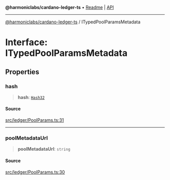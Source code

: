 **@harmoniclabs/cardano-ledger-ts** • [Readme](../README.md) \| [API](../globals.md)

***

[@harmoniclabs/cardano-ledger-ts](../README.md) / ITypedPoolParamsMetadata

# Interface: ITypedPoolParamsMetadata

## Properties

### hash

> **hash**: [`Hash32`](../classes/Hash32.md)

#### Source

[src/ledger/PoolParams.ts:31](https://github.com/HarmonicLabs/cardano-ledger-ts/blob/d1659b0/src/ledger/PoolParams.ts#L31)

***

### poolMetadataUrl

> **poolMetadataUrl**: `string`

#### Source

[src/ledger/PoolParams.ts:30](https://github.com/HarmonicLabs/cardano-ledger-ts/blob/d1659b0/src/ledger/PoolParams.ts#L30)
